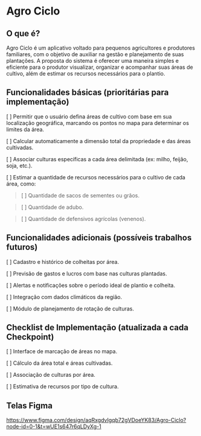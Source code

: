 
# Agro Ciclo

## O que é?
Agro Ciclo é um aplicativo voltado para pequenos agricultores e produtores familiares, com o objetivo de auxiliar na gestão e planejamento de suas plantações. 
A proposta do sistema é oferecer uma maneira simples e eficiente para o produtor visualizar, organizar e acompanhar suas áreas de cultivo, além de estimar os recursos necessários para 
o plantio.

## Funcionalidades básicas (prioritárias para implementação)

[ ] Permitir que o usuário defina áreas de cultivo com base em sua localização geográfica, marcando os pontos no mapa para determinar os limites da área.

[ ] Calcular automaticamente a dimensão total da propriedade e das áreas cultivadas.

[ ] Associar culturas específicas a cada área delimitada (ex: milho, feijão, soja, etc.).

[ ] Estimar a quantidade de recursos necessários para o cultivo de cada área, como:

> [ ] Quantidade de sacos de sementes ou grãos.

> [ ] Quantidade de adubo.

> [ ] Quantidade de defensivos agrícolas (venenos).

## Funcionalidades adicionais (possíveis trabalhos futuros)

[ ] Cadastro e histórico de colheitas por área.

[ ] Previsão de gastos e lucros com base nas culturas plantadas.

[ ] Alertas e notificações sobre o período ideal de plantio e colheita.

[ ] Integração com dados climáticos da região.

[ ] Módulo de planejamento de rotação de culturas.

## Checklist de Implementação (atualizada a cada Checkpoint)

[ ] Interface de marcação de áreas no mapa.

[ ] Cálculo da área total e áreas cultivadas.

[ ] Associação de culturas por área.

[ ] Estimativa de recursos por tipo de cultura.

## Telas Figma

https://www.figma.com/design/aqRxgdvIgqb72gVDoeYK83/Agro-Ciclo?node-id=0-1&t=wUE1s647r6qLDyXg-1
